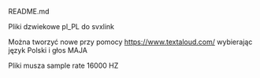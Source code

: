 
README.md

Pliki dzwiekowe pl_PL do svxlink

Można tworzyć nowe przy pomocy https://www.textaloud.com/ wybierając język Polski i głos MAJA

Pliki musza sample rate 16000 HZ


